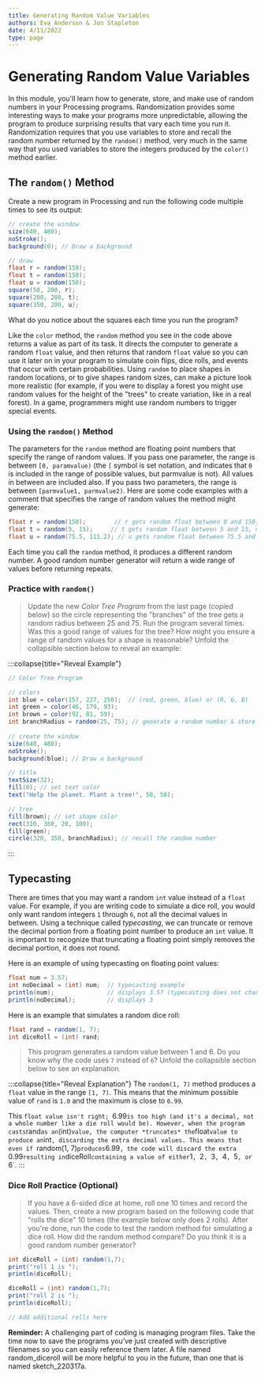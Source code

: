 ```yaml
---
title: Generating Random Value Variables
authors: Eva Anderson & Jon Stapleton
date: 4/11/2022
type: page
---
```


<!-- ::youtube[A video tutorial covering the color() and random() methods in Processing]{#oXmKJ_tYg34} -->

# Generating Random Value Variables

In this module, you'll learn how to generate, store, and make use of random numbers in your Processing programs. Randomization provides some interesting ways to make your programs more unpredictable, allowing the program to produce surprising results that vary each time you run it. Randomization requires that you use variables to store and recall the random number returned by the `random()` method, very much in the same way that you used variables to store the integers produced by the `color()` method earlier.

## The `random()` Method

Create a new program in Processing and run the following code multiple times to see its output:

```java
// create the window
size(640, 480);
noStroke();
background(0); // Draw a background 

// draw
float r = random(150);        
float t = random(150);     
float u = random(150); 
square(50, 200, r);
square(200, 200, t);
square(350, 200, u);
```

What do you notice about the squares each time you run the program?

Like the `color` method, the `random` method you see in the code above returns a value as part of its task. It directs the computer to generate a random `float` value, and then returns that random `float` value so you can use it later on in your program to simulate coin flips, dice rolls, and events that occur with certain probabilities. Using `random` to place shapes in random locations, or to give shapes random sizes, can make a picture look more realistic (for example, if you were to display a forest you might use random values for the height of the "trees" to create variation, like in a real forest). In a game, programmers might use random numbers to trigger special events.

### Using the `random()` Method

The parameters for the `random` method are floating point numbers that specify the range of random values. If you pass one parameter, the range is between `[0, paramvalue)` (the `[` symbol is set notation, and indicates that `0` is included in the range of possible values, but parmvalue is not). All values in between are included also. If you pass two parameters, the range is between `[parmvalue1, parmvalue2)`. Here are some code examples with a comment that specifies the range of random values the method might generate:

```java
float r = random(150);        // r gets random float between 0 and 150, not including 150
float t = random(5, 15);     // t gets random float between 5 and 15, not including 15
float u = random(75.5, 111.2); // u gets random float between 75.5 and 111.2, not including 111.2
```

Each time you call the `random` method, it produces a different random number. A good random number generator will return a wide range of values before returning repeats.

### Practice with `random()`

> Update the new *Color Tree Program* from the last page (copied below) so the circle representing the "branches" of the tree gets a random radius between 25 and 75. Run the program several times. Was this a good range of values for the tree? How might you ensure a range of random values for a shape is reasonable? Unfold the collapsible section below to reveal an example:

:::collapse{title="Reveal Example"}
```java
// Color Tree Program

// colors
int blue = color(157, 227, 250);  // (red, green, blue) or (R, G, B)
int green = color(46, 179, 93);
int brown = color(92, 81, 59);
int branchRadius = random(25, 75); // generate a random number & store it
    
// create the window
size(640, 480);
noStroke();
background(blue); // Draw a background 

// title
textSize(32);
fill(0); // set text color
text("Help the planet. Plant a tree!", 50, 50);

// tree
fill(brown); // set shape color  
rect(310, 360, 20, 100);   
fill(green); 
circle(320, 350, branchRadius); // recall the random number
```
:::

## Typecasting

There are times that you may want a random `int` value instead of a `float` value. For example, if you are writing code to simulate a dice roll, you would only want random integers `1` through `6`, not all the decimal values in between. Using a technique called *typecasting*, we can truncate or remove the decimal portion from a floating point number to produce an `int` value. It is important to recognize that truncating a floating point simply removes the decimal portion, it does not round. 

Here is an example of using typecasting on floating point values:

```java
float num = 3.57;
int noDecimal = (int) num;  // typecasting example
println(num);               // displays 3.57 (typecasting does not change the original variable)
println(noDecimal);         // displays 3
```

Here is an example that simulates a random dice roll:

```java
float rand = random(1, 7);
int diceRoll = (int) rand;
```

> This program generates a random value between 1 and 6. Do you know why the code uses `7` instead of `6`? Unfold the collapsible section below to see an explanation.

:::collapse{title="Reveal Explanation"}
The `random(1, 7)` method produces a `float` value in the range `[1, 7)`. This means that the minimum possible value of `rand` is `1.0` and the maximum is close to `6.99`.

This `float value isn't right; `6.99` is too high (and it's a decimal, not a whole number like a die roll would be). However, when the program casts `rand` as an `(int)` value, the computer *truncates* the `float` value to produce an `int`, discarding the extra decimal values. This means that even if `random(1, 7)` produces `6.99`, the code will discard the extra `0.99` resulting in `diceRoll` containing a value of either `1`, `2`, `3`, `4`, `5`, or `6`.
:::

### Dice Roll Practice (Optional)

> If you have a 6-sided dice at home, roll one 10 times and record the values. Then, create a new program based on the following code that "rolls the dice" 10 times (the example below only does 2 rolls). After you're done, run the code to test the random method for simulating a dice roll. How did the random method compare? Do you think it is a good random number generator?

```java
int diceRoll = (int) random(1,7);
print("roll 1 is ");
println(diceRoll);

diceRoll = (int) random(1,7);
print("roll 2 is ");
println(diceRoll);

// Add additional rolls here
```

**Reminder:** A challenging part of coding is managing program files. Take the time now to save the programs you’ve just created with descriptive filenames so you can easily reference them later. A file named random_diceroll will be more helpful to you in the future, than one that is named sketch_220317a.
